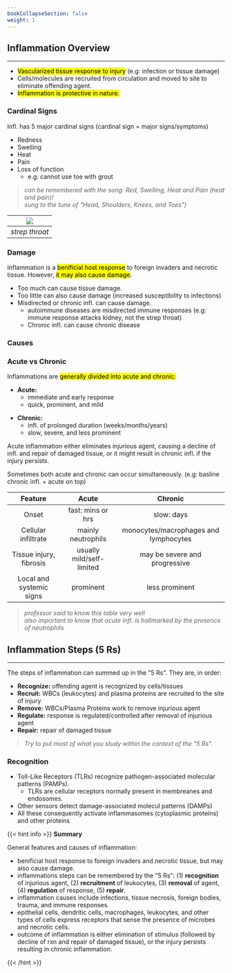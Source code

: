 ```yaml
---
bookCollapseSection: false
weight: 1
---
```


## **Inflammation Overview**

---

* <mark> Vascularized tissue response to injury</mark> (e.g: infection or tissue damage)
* Cells/molecules are recruited from circulation and moved to site to eliminate offending agent.
* <mark>Inflammation is protective in nature.</mark>

### **Cardinal Signs**

Infl. has 5 major cardinal signs (cardinal sign = major signs/symptoms)

* Redness
* Swelling
* Heat
* Pain
* Loss of function
    * e.g: cannot use toe with grout

>*can be remembered with the song: Red, Swelling, Heat and Pain (heat and pain)!*
\
*sung to the tune of "Head, Shoulders, Knees, and Toes")*


![](https://i0.wp.com/images-prod.healthline.com/hlcmsresource/images/Image-Galleries/Strep_Throat/Strep_throat.jpg?w=1155&h=764) |
:-------------------------:|
*strep throat* |


### **Damage**

Inflammation is a <mark>benificial host response</mark> to foreign invaders and necrotic tissue. However, <mark>it may also cause damage</mark>.

* Too much can cause tissue damage.
* Too little can also cause damage (increased susceptibility to infections)
* Misdirected or chronic infl. can cause damage.
    * autoimmune diseases are misdirected immune responses (e.g: immune response attacks kidney, not the strep throat)
    * Chronic infl. can cause chronic disease


### **Causes**

### **Acute vs Chronic**

Inflammations are <mark>generally divided into acute and chronic:</mark>

* **Acute:**
    * immediate and early response
    * quick, prominent, and mild
<!-- -->
* **Chronic:**
    * infl. of prolonged duration (weeks/months/years)
    * slow, severe, and less prominent

Acute inflammation either eliminates injurious agent, causing a decline of infl. and repair of damaged tissue, or it might result in chronic infl. if the injury persists.

Sometimes both acute and chronic can occur simultaneously. (e.g: basline chronic infl. + acute on top)

| Feature | Acute | Chronic |
|:--:|:--:|:--:|
| Onset | fast: mins or hrs | slow: days|
| Cellular infiltrate | mainly neutrophils | monocytes/macrophages and lymphocytes |
| Tissue injury, fibrosis | usually mild/self-limited | may be severe and progressive |
| Local and systemic signs | prominent | less prominent|

>*professor said to know this table very well*
\
*also important to know that acute infl. is hallmarked by the presence of neutrophils*


## **Inflammation Steps (5 Rs)**

---

The steps of inflammation can summed up in the "5 Rs". They are, in order:

* **Recognize:** offending agent is recognized by cells/tissues
* **Recruit:** WBCs (leukocytes) and plasma proteins are recruited to the site of injury
* **Remove:** WBCs/Plasma Proteins work to remove injurious agent
* **Regulate:** response is regulated/controlled after removal of injurious agent
* **Repair:** repair of damaged tissue

>*Try to put most of what you study within the context of the "5 Rs".*

### **Recognition**

* Toll-Like Receptors (TLRs) recognize pathogen-associated molecular patterns (PAMPs).
    * TLRs are cellular receptors normally present in membreanes and endosomes.
* Other sensors detect damage-associated molecul patterns (DAMPs)
* All these consequently activate inflammasomes (cytoplasmic proteins) and other proteins


{{< hint info >}}
**Summary**

General features and causes of inflammation:
* benificial host response to foreign invaders and necrotic tissue, but may also cause damage.
* inflammations steps can be remembered by the "5 Rs": (1) **recognition** of injurious agent, (2) **recruitment** of leukocytes, (3) **removal** of agent, (4) **regulation** of response, (5) **repair**.
* inflammation causes include infections, tissue necrosis, foreign bodies, trauma, and immune responses.
* epithelial cells, dendritic cells, macrophages, leukocytes, and other types of cells express receptors that sense the presence of microbes and necrotic cells.
* outcome of inflammation is either elimination of stimulus (followed by decline of rxn and repair of damaged tissue), or the injury persists resulting in chronic inflammation.

{{< /hint >}}

